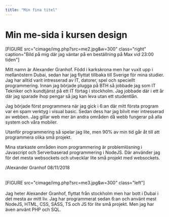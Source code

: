 ```yaml
---
title: "Min fina titel"
---
```


# Min me-sida i kursen design

<!-- Detta innehåll är skrivet i markdown och du hittar innehållet i filen `content/index.md`. -->

[FIGURE src="cimage/img.php?src=me2.jpg&w=300" class="right" caption="Bild på mig där jag väntar på en beställning på Max vid 23:00 tiden"]

<!-- Detta är min me-sida i kursen. Denna sidan innehåller en presentation av mig själv. Underhåll denna sidan under hela kursen och uppdatera den efter hand och behov.

Så, en presentation en bra början. Skriv några ord om dig själv. Jag börjar. -->

Mitt namn är Alexander Granhof. Född i karkskrona men har vuxit upp i mellanöstern Dubai, sedan har jag flyttat tillbaka till Sverige för mina studier. Jag har alltid varit intresserad av IT, datorer, spel och speciellt programmering. Innan jag började plugga på BTH så jobbade jag som IT Tekniker och kundtjänst på ett IT förtag i stockholm. Jag jobbade där i ett år där jag sparade ihop pengar så jag kan leva utan ett studentlån.

Jag började först programmera när jag gick i 6:an där mitt första program var en spam verktyg i visual basic. Sedan dess har jag blivit mer intresserad av webben. Jag gillar web mer än andra områden då webb fungerar på alla system och våra mobiler.

Utanför programmering så spelar jag lite, men 90% av min tid går åt till att programmera olika små projekt.

Mina starkaste områden inom programmering är problemlösning i Javascript och Serverbaserad programmering i NodeJS.
Där använder jag för det mesta websockets och utvecklar lite små projekt med websockets.

/Alexander Granhof 08/11/2018

<br>
<div markdown="1" class="byline">
[FIGURE src="cimage/img.php?src=me3.jpg&w=300" class="left"]
<br>
<br>
Jag heter Alexander Granhof, flyttat från stockholm men har bott i Dubai i det mesta av mitt liv. Jag har programmerat sedan 6:an och använt mest NodeJS, HTML, CSS, SASS, TS och JS för lite små projekt. Men jag har även använt PHP och SQL.
</div>
